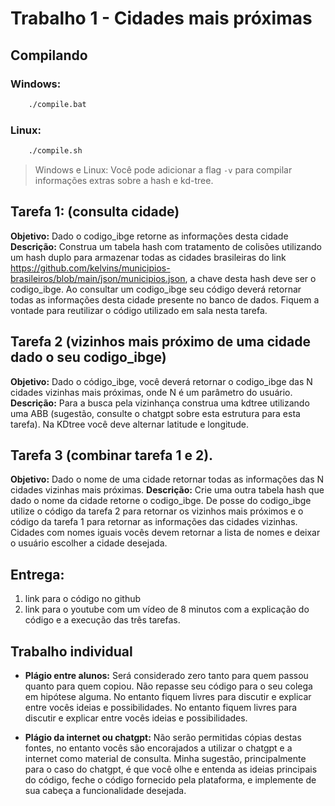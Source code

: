 # Trabalho 1 - Cidades mais próximas

## Compilando

### Windows:
```bat
    ./compile.bat
```
### Linux:
```sh
    ./compile.sh
```

> Windows e Linux: Você pode adicionar a flag `-v` para compilar informações extras sobre a hash e kd-tree.

## Tarefa 1: (consulta cidade)

**Objetivo:** Dado o codigo_ibge retorne as informações desta cidade
**Descrição:** Construa um tabela hash com tratamento de colisões utilizando um hash duplo para armazenar todas as cidades brasileiras do link 
https://github.com/kelvins/municipios-brasileiros/blob/main/json/municipios.json, a chave desta hash deve ser o codigo_ibge. Ao consultar um codigo_ibge seu código deverá retornar todas as informações desta cidade presente no banco de dados. Fiquem a vontade para reutilizar o código utilizado em sala nesta tarefa.

## Tarefa 2 (vizinhos mais próximo de uma cidade dado o seu codigo_ibge)

**Objetivo:** Dado o código_ibge, você deverá retornar o codigo_ibge das N cidades vizinhas mais próximas, onde N é um parâmetro do usuário.
**Descrição:** Para a busca pela vizinhança construa uma kdtree utilizando uma ABB (sugestão, consulte o chatgpt sobre esta estrutura para esta tarefa). Na KDtree você deve alternar latitude e longitude.

## Tarefa 3 (combinar tarefa 1 e 2).

**Objetivo:** Dado o nome de uma cidade retornar todas as informações das N cidades vizinhas mais próximas. 
**Descrição:** Crie uma outra tabela hash que dado o nome da cidade retorne o codigo_ibge. De posse do codigo_ibge utilize o código da tarefa 2 para retornar os vizinhos mais próximos e o código da tarefa 1 para retornar as informações das cidades vizinhas. Cidades com nomes iguais vocês devem retornar a lista de nomes e deixar o usuário escolher a cidade desejada.

## Entrega:

1. link para o código no github 
2. link para o youtube com um vídeo de 8 minutos com a explicação do código e a execução das três tarefas.  

## Trabalho individual

- **Plágio entre alunos:** Será considerado zero tanto para quem passou quanto para quem copiou. Não repasse seu código para o seu colega em hipótese alguma. No entanto fiquem livres para discutir e explicar entre vocês ideias e possibilidades. No entanto fiquem livres para discutir e explicar entre vocês ideias e possibilidades.

- **Plágio da internet ou chatgpt:**  Não serão permitidas cópias destas fontes, no entanto vocês são encorajados a utilizar o chatgpt e a internet como material de consulta. Minha sugestão, principalmente para o caso do chatgpt, é que você olhe e entenda as ideias principais do código,  feche o código fornecido pela plataforma, e implemente de sua cabeça a funcionalidade desejada.
